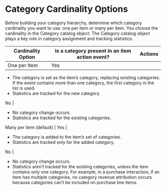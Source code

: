 

# Category Cardinality Options

Before building your category hierarchy, determine which category cardinality
you want to use: one per item or many per item. You choose the cardinality in
the Category catalog object. The Category catalog object plays a key role in
category assignment and tracking statistics.

Cardinality Option | Is a category present in an item action event? | Actions  
---|---|---  
One per Item | Yes | 

  * The category is set as the item’s category, replacing existing categories. If the event contains more than one category, the first category in the list is used.
  * Statistics are tracked for the new category.

  
No | 

  * No category change occurs.
  * Statistics are tracked for the existing categories.

  
Many per Item (default) | Yes | 

  * The category is added to the item’s set of categories.
  * Statistics are tracked only for the added category.

  
No | 

  * No category change occurs.
  * Statistics aren’t tracked for the existing categories, unless the item contains only one category. For example, in a purchase interaction, if an item has multiple categories, no category revenue attribution occurs because categories can’t be included on purchase line items.


